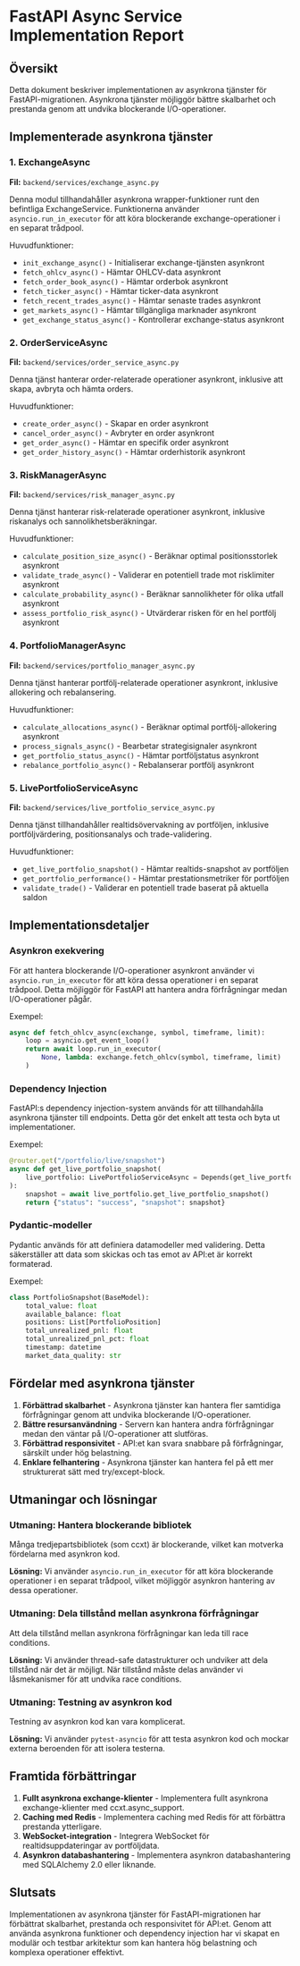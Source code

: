 # FastAPI Async Service Implementation Report

## Översikt

Detta dokument beskriver implementationen av asynkrona tjänster för FastAPI-migrationen. Asynkrona tjänster möjliggör bättre skalbarhet och prestanda genom att undvika blockerande I/O-operationer.

## Implementerade asynkrona tjänster

### 1. ExchangeAsync

**Fil:** `backend/services/exchange_async.py`

Denna modul tillhandahåller asynkrona wrapper-funktioner runt den befintliga ExchangeService. Funktionerna använder `asyncio.run_in_executor` för att köra blockerande exchange-operationer i en separat trådpool.

Huvudfunktioner:
- `init_exchange_async()` - Initialiserar exchange-tjänsten asynkront
- `fetch_ohlcv_async()` - Hämtar OHLCV-data asynkront
- `fetch_order_book_async()` - Hämtar orderbok asynkront
- `fetch_ticker_async()` - Hämtar ticker-data asynkront
- `fetch_recent_trades_async()` - Hämtar senaste trades asynkront
- `get_markets_async()` - Hämtar tillgängliga marknader asynkront
- `get_exchange_status_async()` - Kontrollerar exchange-status asynkront

### 2. OrderServiceAsync

**Fil:** `backend/services/order_service_async.py`

Denna tjänst hanterar order-relaterade operationer asynkront, inklusive att skapa, avbryta och hämta orders.

Huvudfunktioner:
- `create_order_async()` - Skapar en order asynkront
- `cancel_order_async()` - Avbryter en order asynkront
- `get_order_async()` - Hämtar en specifik order asynkront
- `get_order_history_async()` - Hämtar orderhistorik asynkront

### 3. RiskManagerAsync

**Fil:** `backend/services/risk_manager_async.py`

Denna tjänst hanterar risk-relaterade operationer asynkront, inklusive riskanalys och sannolikhetsberäkningar.

Huvudfunktioner:
- `calculate_position_size_async()` - Beräknar optimal positionsstorlek asynkront
- `validate_trade_async()` - Validerar en potentiell trade mot risklimiter asynkront
- `calculate_probability_async()` - Beräknar sannolikheter för olika utfall asynkront
- `assess_portfolio_risk_async()` - Utvärderar risken för en hel portfölj asynkront

### 4. PortfolioManagerAsync

**Fil:** `backend/services/portfolio_manager_async.py`

Denna tjänst hanterar portfölj-relaterade operationer asynkront, inklusive allokering och rebalansering.

Huvudfunktioner:
- `calculate_allocations_async()` - Beräknar optimal portfölj-allokering asynkront
- `process_signals_async()` - Bearbetar strategisignaler asynkront
- `get_portfolio_status_async()` - Hämtar portföljstatus asynkront
- `rebalance_portfolio_async()` - Rebalanserar portfölj asynkront

### 5. LivePortfolioServiceAsync

**Fil:** `backend/services/live_portfolio_service_async.py`

Denna tjänst tillhandahåller realtidsövervakning av portföljen, inklusive portföljvärdering, positionsanalys och trade-validering.

Huvudfunktioner:
- `get_live_portfolio_snapshot()` - Hämtar realtids-snapshot av portföljen
- `get_portfolio_performance()` - Hämtar prestationsmetriker för portföljen
- `validate_trade()` - Validerar en potentiell trade baserat på aktuella saldon

## Implementationsdetaljer

### Asynkron exekvering

För att hantera blockerande I/O-operationer asynkront använder vi `asyncio.run_in_executor` för att köra dessa operationer i en separat trådpool. Detta möjliggör för FastAPI att hantera andra förfrågningar medan I/O-operationer pågår.

Exempel:
```python
async def fetch_ohlcv_async(exchange, symbol, timeframe, limit):
    loop = asyncio.get_event_loop()
    return await loop.run_in_executor(
        None, lambda: exchange.fetch_ohlcv(symbol, timeframe, limit)
    )
```

### Dependency Injection

FastAPI:s dependency injection-system används för att tillhandahålla asynkrona tjänster till endpoints. Detta gör det enkelt att testa och byta ut implementationer.

Exempel:
```python
@router.get("/portfolio/live/snapshot")
async def get_live_portfolio_snapshot(
    live_portfolio: LivePortfolioServiceAsync = Depends(get_live_portfolio_service),
):
    snapshot = await live_portfolio.get_live_portfolio_snapshot()
    return {"status": "success", "snapshot": snapshot}
```

### Pydantic-modeller

Pydantic används för att definiera datamodeller med validering. Detta säkerställer att data som skickas och tas emot av API:et är korrekt formaterad.

Exempel:
```python
class PortfolioSnapshot(BaseModel):
    total_value: float
    available_balance: float
    positions: List[PortfolioPosition]
    total_unrealized_pnl: float
    total_unrealized_pnl_pct: float
    timestamp: datetime
    market_data_quality: str
```

## Fördelar med asynkrona tjänster

1. **Förbättrad skalbarhet** - Asynkrona tjänster kan hantera fler samtidiga förfrågningar genom att undvika blockerande I/O-operationer.
2. **Bättre resursanvändning** - Servern kan hantera andra förfrågningar medan den väntar på I/O-operationer att slutföras.
3. **Förbättrad responsivitet** - API:et kan svara snabbare på förfrågningar, särskilt under hög belastning.
4. **Enklare felhantering** - Asynkrona tjänster kan hantera fel på ett mer strukturerat sätt med try/except-block.

## Utmaningar och lösningar

### Utmaning: Hantera blockerande bibliotek

Många tredjepartsbibliotek (som ccxt) är blockerande, vilket kan motverka fördelarna med asynkron kod.

**Lösning:** Vi använder `asyncio.run_in_executor` för att köra blockerande operationer i en separat trådpool, vilket möjliggör asynkron hantering av dessa operationer.

### Utmaning: Dela tillstånd mellan asynkrona förfrågningar

Att dela tillstånd mellan asynkrona förfrågningar kan leda till race conditions.

**Lösning:** Vi använder thread-safe datastrukturer och undviker att dela tillstånd när det är möjligt. När tillstånd måste delas använder vi låsmekanismer för att undvika race conditions.

### Utmaning: Testning av asynkron kod

Testning av asynkron kod kan vara komplicerat.

**Lösning:** Vi använder `pytest-asyncio` för att testa asynkron kod och mockar externa beroenden för att isolera testerna.

## Framtida förbättringar

1. **Fullt asynkrona exchange-klienter** - Implementera fullt asynkrona exchange-klienter med ccxt.async_support.
2. **Caching med Redis** - Implementera caching med Redis för att förbättra prestanda ytterligare.
3. **WebSocket-integration** - Integrera WebSocket för realtidsuppdateringar av portföljdata.
4. **Asynkron databashantering** - Implementera asynkron databashantering med SQLAlchemy 2.0 eller liknande.

## Slutsats

Implementationen av asynkrona tjänster för FastAPI-migrationen har förbättrat skalbarhet, prestanda och responsivitet för API:et. Genom att använda asynkrona funktioner och dependency injection har vi skapat en modulär och testbar arkitektur som kan hantera hög belastning och komplexa operationer effektivt.
